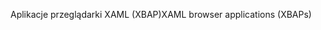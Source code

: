 <span data-ttu-id="d3891-101">Aplikacje przeglądarki XAML (XBAP)</span><span class="sxs-lookup"><span data-stu-id="d3891-101">XAML browser applications (XBAPs)</span></span>